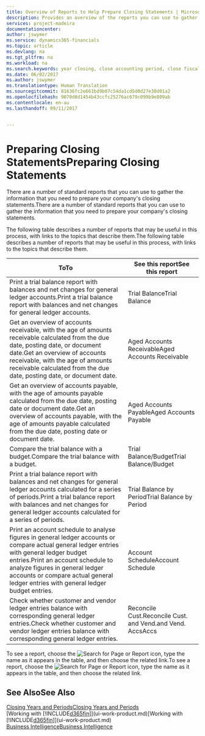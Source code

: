 ```yaml
---
title: Overview of Reports to Help Prepare Closing Statements | Microsoft Docs
description: Provides an overview of the reports you can use to gather information to prepare your company's closing statements when closing the fiscal year.
services: project-madeira
documentationcenter: 
author: jswymer
ms.service: dynamics365-financials
ms.topic: article
ms.devlang: na
ms.tgt_pltfrm: na
ms.workload: na
ms.search.keywords: year closing, close accounting period, close fiscal year, aging, creditor payments, vendor payments, assets, liabilities, equity, analysis, reporting, financial report, business intelligence, BI, Power Bi, KPI
ms.date: 06/02/2017
ms.author: jswymer
ms.translationtype: Human Translation
ms.sourcegitcommit: 81636fc2e661bd9b07c54da1cd5d0d27e30d01a2
ms.openlocfilehash: 9070d8d1454b43ccfc25276ac679c099b9e809ab
ms.contentlocale: en-au
ms.lasthandoff: 09/11/2017


---
```

# <a name="preparing-closing-statements"></a><span data-ttu-id="38dfd-103">Preparing Closing Statements</span><span class="sxs-lookup"><span data-stu-id="38dfd-103">Preparing Closing Statements</span></span>
<span data-ttu-id="38dfd-104">There are a number of standard reports that you can use to gather the information that you need to prepare your company's closing statements.</span><span class="sxs-lookup"><span data-stu-id="38dfd-104">There are a number of standard reports that you can use to gather the information that you need to prepare your company's closing statements.</span></span>

<span data-ttu-id="38dfd-105">The following table describes a number of reports that may be useful in this process, with links to the topics that describe them.</span><span class="sxs-lookup"><span data-stu-id="38dfd-105">The following table describes a number of reports that may be useful in this process, with links to the topics that describe them.</span></span>

| <span data-ttu-id="38dfd-106">To</span><span class="sxs-lookup"><span data-stu-id="38dfd-106">To</span></span> | <span data-ttu-id="38dfd-107">See this report</span><span class="sxs-lookup"><span data-stu-id="38dfd-107">See this report</span></span> |
| --- | --- |
| <span data-ttu-id="38dfd-108">Print a trial balance report with balances and net changes for general ledger accounts.</span><span class="sxs-lookup"><span data-stu-id="38dfd-108">Print a trial balance report with balances and net changes for general ledger accounts.</span></span> |<span data-ttu-id="38dfd-109">Trial Balance</span><span class="sxs-lookup"><span data-stu-id="38dfd-109">Trial Balance</span></span> |
| <span data-ttu-id="38dfd-110">Get an overview of accounts receivable, with the age of amounts receivable calculated from the due date, posting date, or document date.</span><span class="sxs-lookup"><span data-stu-id="38dfd-110">Get an overview of accounts receivable, with the age of amounts receivable calculated from the due date, posting date, or document date.</span></span> |<span data-ttu-id="38dfd-111">Aged Accounts Receivable</span><span class="sxs-lookup"><span data-stu-id="38dfd-111">Aged Accounts Receivable</span></span> |
| <span data-ttu-id="38dfd-112">Get an overview of accounts payable, with the age of amounts payable calculated from the due date, posting date or document date.</span><span class="sxs-lookup"><span data-stu-id="38dfd-112">Get an overview of accounts payable, with the age of amounts payable calculated from the due date, posting date or document date.</span></span> |<span data-ttu-id="38dfd-113">Aged Accounts Payable</span><span class="sxs-lookup"><span data-stu-id="38dfd-113">Aged Accounts Payable</span></span> |
| <span data-ttu-id="38dfd-114">Compare the trial balance with a budget.</span><span class="sxs-lookup"><span data-stu-id="38dfd-114">Compare the trial balance with a budget.</span></span> |<span data-ttu-id="38dfd-115">Trial Balance/Budget</span><span class="sxs-lookup"><span data-stu-id="38dfd-115">Trial Balance/Budget</span></span> |
| <span data-ttu-id="38dfd-116">Print a trial balance report with balances and net changes for general ledger accounts calculated for a series of periods.</span><span class="sxs-lookup"><span data-stu-id="38dfd-116">Print a trial balance report with balances and net changes for general ledger accounts calculated for a series of periods.</span></span> |<span data-ttu-id="38dfd-117">Trial Balance by Period</span><span class="sxs-lookup"><span data-stu-id="38dfd-117">Trial Balance by Period</span></span> |
| <span data-ttu-id="38dfd-118">Print an account schedule to analyse figures in general ledger accounts or compare actual general ledger entries with general ledger budget entries.</span><span class="sxs-lookup"><span data-stu-id="38dfd-118">Print an account schedule to analyze figures in general ledger accounts or compare actual general ledger entries with general ledger budget entries.</span></span> |<span data-ttu-id="38dfd-119">Account Schedule</span><span class="sxs-lookup"><span data-stu-id="38dfd-119">Account Schedule</span></span> |
| <span data-ttu-id="38dfd-120">Check whether customer and vendor ledger entries balance with corresponding general ledger entries.</span><span class="sxs-lookup"><span data-stu-id="38dfd-120">Check whether customer and vendor ledger entries balance with corresponding general ledger entries.</span></span> |<span data-ttu-id="38dfd-121">Reconcile Cust.</span><span class="sxs-lookup"><span data-stu-id="38dfd-121">Reconcile Cust.</span></span> <span data-ttu-id="38dfd-122">and Vend.</span><span class="sxs-lookup"><span data-stu-id="38dfd-122">and Vend.</span></span> <span data-ttu-id="38dfd-123">Accs</span><span class="sxs-lookup"><span data-stu-id="38dfd-123">Accs</span></span> |

<span data-ttu-id="38dfd-124">To see a report, choose the ![Search for Page or Report](media/ui-search/search_small.png "Search for Page or Report icon") icon, type the name as it appears in the table, and then choose the related link.</span><span class="sxs-lookup"><span data-stu-id="38dfd-124">To see a report, choose the ![Search for Page or Report](media/ui-search/search_small.png "Search for Page or Report icon") icon, type the name as it appears in the table, and then choose the related link.</span></span>

## <a name="see-also"></a><span data-ttu-id="38dfd-125">See Also</span><span class="sxs-lookup"><span data-stu-id="38dfd-125">See Also</span></span>
[<span data-ttu-id="38dfd-126">Closing Years and Periods</span><span class="sxs-lookup"><span data-stu-id="38dfd-126">Closing Years and Periods</span></span>](year-close-years-periods.md)  
<span data-ttu-id="38dfd-127">[Working with [!INCLUDE[d365fin](includes/d365fin_md.md)]](ui-work-product.md)</span><span class="sxs-lookup"><span data-stu-id="38dfd-127">[Working with [!INCLUDE[d365fin](includes/d365fin_md.md)]](ui-work-product.md)</span></span>  
[<span data-ttu-id="38dfd-128">Business Intelligence</span><span class="sxs-lookup"><span data-stu-id="38dfd-128">Business Intelligence</span></span>](bi.md)

